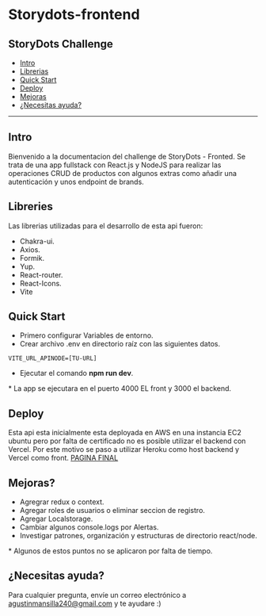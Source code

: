 # Storydots-frontend

## StoryDots Challenge

- [Intro](#intro)
- [Librerias](#libreries)
- [Quick Start](#quick-start)
- [Deploy](#deploy)
- [Mejoras](#mejoras)
- [¿Necesitas ayuda?](#necesitas-ayuda)

---

## Intro

Bienvenido a la documentacion del challenge de StoryDots - Fronted.
Se trata de una app fullstack con React.js y NodeJS para realizar las
operaciones CRUD de productos con algunos extras como añadir una autenticación y unos endpoint de brands.


## Libreries

Las librerias utilizadas para el desarrollo de esta api fueron:
- Chakra-ui.
- Axios.
- Formik.
- Yup.
- React-router.
- React-Icons.
- Vite

## Quick Start

- Primero configurar Variables de entorno.
- Crear archivo .env en directorio raíz con las siguientes datos.

```
VITE_URL_APINODE=[TU-URL]
```
- Ejecutar el comando **npm run dev**.

\* La app se ejecutara en el puerto 4000 EL front y 3000 el backend.

## Deploy 

Esta api esta inicialmente esta deployada en AWS en una instancia EC2 ubuntu pero por falta de certificado no es posible utilizar el backend con Vercel. 
Por este motivo se paso a utilizar Heroku como host backend y Vercel como front.
[PAGINA FINAL](https://storydots-frontend-challenges.vercel.app/)

## Mejoras?

- Agregrar redux o context.
- Agregar roles de usuarios o eliminar seccion de registro.
- Agregar Localstorage.
- Cambiar algunos console.logs por Alertas.
- Investigar patrones, organización y estructuras de directorio react/node.

\* Algunos de estos puntos no se aplicaron por falta de tiempo.

## ¿Necesitas ayuda? 

Para cualquier pregunta, envíe un correo electrónico a agustinmansilla240@gmail.com y te ayudare :)
